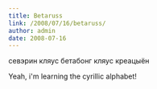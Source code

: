 ```yaml
---
title: Betaruss
link: /2008/07/16/betaruss/
author: admin
date: 2008-07-16
---
```



севэрин кляус
бетабонг кляус креацыён

Yeah, i'm learning the cyrillic alphabet!
